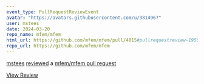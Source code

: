 ```yaml
---
event_type: PullRequestReviewEvent
avatar: "https://avatars.githubusercontent.com/u/381496?"
user: mstees
date: 2024-03-20
repo_name: mfem/mfem
html_url: https://github.com/mfem/mfem/pull/4015#pullrequestreview-1950110074
repo_url: https://github.com/mfem/mfem
---
```


<a href='https://github.com/mstees' target='_blank'>mstees</a> <a href='https://github.com/mfem/mfem/pull/4015#pullrequestreview-1950110074' target='_blank'>reviewed</a> a <a href='https://github.com/mfem/mfem/pull/4015' target='_blank'>mfem/mfem pull request</a>

<small></small>

<a href='https://github.com/mfem/mfem/pull/4015#pullrequestreview-1950110074' target='_blank'>View Review</a>